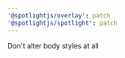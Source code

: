 ```yaml
---
'@spotlightjs/overlay': patch
'@spotlightjs/spotlight': patch
---
```


Don't alter body styles at all
